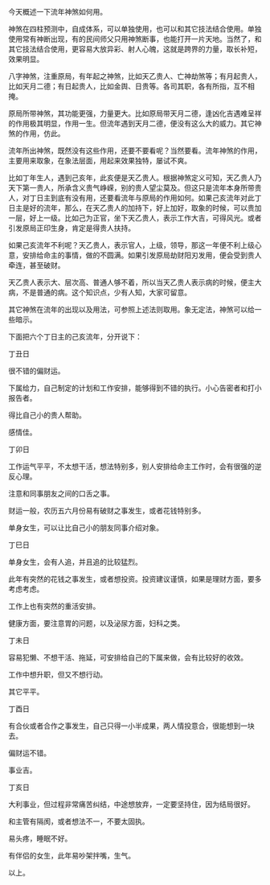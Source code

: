 今天概述一下流年神煞如何用。

神煞在四柱预测中，自成体系，可以单独使用，也可以和其它技法结合使用。单独使用常有神断出现，有的民间师父只用神煞断事，也能打开一片天地。当然了，和其它技法结合使用，更容易大放异彩、射人心魄，这就是跨界的力量，取长补短，效果明显。

八字神煞，注重原局，有年起之神煞，比如天乙贵人、亡神劫煞等；有月起贵人，比如天月二德；有日起贵人，比如金舆、日贵等。各司其职，各有所指，互不相掩。

原局所带神煞，其功能更强，力量更大。比如原局带天月二德，逢凶化吉遇难呈祥的作用极其明显，作用一生。但流年遇到天月二德，便没有这么大的威力。其它神煞的作用，仿此。

流年所出神煞，既然没有这些作用，还要不要看呢？当然要看。流年神煞的作用，主要用来取象，在象法层面，用起来效果独特，屡试不爽。

比如丁年生人，遇到己亥年，此亥便是天乙贵人。根据神煞定义可知，天乙贵人乃天下第一贵人，所承含义贵气峥嵘，别的贵人望尘莫及。但这只是流年本身所带贵人，对丁日主到底有没有用，还要看流年与原局的作用如何。如果己亥流年对此丁日主是好的流年，那么，在天乙贵人的加持下，好上加好，取象的时候，可以贵加一层，好上一级。比如己为正官，坐下天乙贵人，表示工作大吉，可得风光。或者引发原局正印生身，肯定是得贵人扶持。

如果己亥流年不利呢？天乙贵人，表示官人，上级，领导，那这一年便不利上级心意，安排给命主的事情，做的不圆满。如果引发原局劫财阳刃发用，便会受到贵人牵连，甚至破财。

天乙贵人表示大、层次高、普通人够不着，所以当天乙贵人表示病的时候，便主大病，不是普通的病。这个知识点，少有人知，大家可留意。

其它神煞在流年的出现以及用法，可参照上述法则取用。象无定法，神煞可以给一些暗示。

下面把六个丁日主的己亥流年，分开说下：

丁丑日

很不错的偏财运。

下属给力，自己制定的计划和工作安排，能够得到不错的执行。小心告密者和打小报告者。

得比自己小的贵人帮助。

感情佳。

丁卯日

工作运气平平，不太想干活，想法特别多，别人安排给命主工作时，会有很强的逆反心理。

注意和同事朋友之间的口舌之事。

财运一般，农历五六月份易有破财之事发生，或者花钱特别多。

单身女生，可以让比自己小的朋友同事介绍对象。

丁巳日

单身女生，会有人追，并且追的比较猛烈。

此年有突然的花钱之事发生，或者想投资。投资建议谨慎，如果是理财方面，要多考虑考虑。

工作上也有突然的重活安排。

健康方面，要注意胃的问题，以及泌尿方面，妇科之类。

丁未日

容易犯懒、不想干活、拖延，可安排给自己的下属来做，会有比较好的收效。

工作中想升职，但又不想行动。

其它平平。

丁酉日

有合伙或者合作之事发生，自己只得一小半成果，两人情投意合，很能想到一块去。

偏财运不错。

事业吉。

丁亥日

大利事业，但过程非常痛苦纠结，中途想放弃，一定要坚持住，因为结局很好。

和主管有隔阂，或者想法不一，不要太固执。

易头疼，睡眠不好。

有伴侣的女生，此年易吵架拌嘴，生气。

以上。


